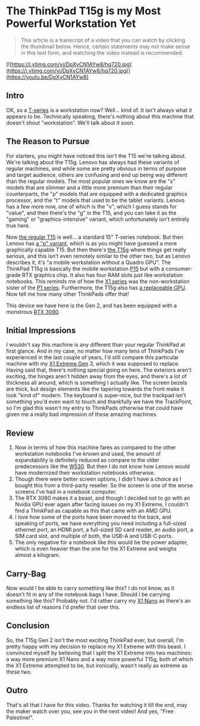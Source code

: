 # The ThinkPad T15g is my Most Powerful Workstation Yet

> This article is a transcript of a video that you can watch by clicking the thumbnail below. Hence, certain statements may not make sense in this text form, and watching the video instead is recommended.

[![https://i.ytimg.com/vi/DpXyCN1AYw8/hq720.jpg](https://i.ytimg.com/vi/DpXyCN1AYw8/hq720.jpg)](https://youtu.be/DpXyCN1AYw8)

## Intro

OK, so a [T-series](https://en.wikipedia.org/wiki/ThinkPad_T_series) is a workstation now? Well... kind of. It isn't always what it appears to be. Technically speaking, there's nothing about this machine that doesn't shout "workstation". We'll talk about it soon.

## The Reason to Pursue

For starters, you might have noticed this isn't the T15 we're talking about. We're talking about the T15g. Lenovo has always had these variants of regular machines, and while some are pretty obvious in terms of purpose and target audience, others are confusing and end up being way different than the regular models. The most popular ones we know are the "s" models that are slimmer and a little more premium than their regular counterparts, the "p" models that are equipped with a dedicated graphics processor, and the "t" models that used to be the tablet variants. Lenovo has a few more now, one of which is the "v", which I guess stands for "value", and then there's the "g" in the T15, and you can take it as the "gaming" or "graphics-intensive" variant, which unfortunately isn't entirely true here.

Now [the regular T15](https://www.notebookcheck.net/Lenovo-ThinkPad-T15-Gen-1-Laptop-Review-Foiled-by-lack-of-AMD-option.482531.0.html) is well… a standard 15" T-series notebook. But then Lenovo has [a "p" variant](https://www.notebookcheck.net/Lenovo-ThinkPad-T15p-Gen-1-laptop-review-Powerful-but-inefficient.520038.0.html#toc-1), which is as you might have guessed a more graphically capable T15. But then there's [the T15g](https://www.notebookcheck.net/Lenovo-ThinkPad-T15g-Laptop-Review-A-Gaming-ThinkPad-or-a-mobile-workstation.526123.0.html) where things get really serious, and this isn't even remotely similar to the other two, but as Lenovo describes it, it's "a mobile workstation without a Quadro GPU". The ThinkPad T15g is basically the mobile workstation [P15](https://www.lenovo.com/us/en/p/laptops/thinkpad/thinkpadp/thinkpad-p15-mobile-workstation/22wsp15p5n1) but with a consumer-grade RTX graphics chip. It also has four RAM slots just like workstation notebooks. This reminds me of how the [X1 series](https://www.lenovo.com/us/en/c/laptops/thinkpad/thinkpadx1/) was the non-workstation sister of the [P1 series](https://www.lenovo.com/us/en/c/laptops/thinkpad/thinkpadp/). Furthermore, the T15g also has [a replaceable GPU](https://www.reddit.com/r/thinkpad/comments/pa4k27/comment/ha4m3xb). Now tell me how many other ThinkPads offer that!

This device we have here is the Gen 2, and has been equipped with a monstrous [RTX 3080](https://www.nvidia.com/en-us/geforce/graphics-cards/30-series/rtx-3080-3080ti/).

## Initial Impressions

I wouldn't say this machine is any different than your regular ThinkPad at first glance. And in my case, no matter how many tens of ThinkPads I've experienced in the last couple of years, I'd still compare this particular machine with my [X1 Extreme Gen](https://www.lenovo.com/us/en/p/laptops/thinkpad/thinkpadx1/thinkpad-x1-extreme-gen-3/22tp2x1x1e3) 3, which it was supposed to replace. Having said that, there's nothing special going on here. The exteriors aren't exciting, the hinges aren't hidden away from the eyes, and there's a lot of thickness all around, which is something I actually like. The screen bezels are thick, but design elements like the tapering towards the front make it look "kind of" modern. The keyboard is super-nice, but the trackpad isn't something you'd even want to touch and thankfully we have the TrackPoint, so I'm glad this wasn't my entry to ThinkPads otherwise that could have given me a really bad impression of these amazing machines.

## Review

1. Now in terms of how this machine fares as compared to the other workstation notebooks I've known and used, the amount of expandability is definitely reduced as compare to the older predecessors like the [W530](https://www.notebookcheck.net/Review-Lenovo-ThinkPad-W530-N1K43GE-Notebook.80062.0.html). But then I do not know how Lenovo would have modernized their workstation notebooks otherwise.
2. Though there were better screen options, I didn't have a choice as I bought this from a third-party reseller. So the screen is one of the worse screens I've had in a notebook computer.
3. The RTX 3080 makes it a beast, and though I decided not to go with an Nvidia GPU ever again after facing issues on my X1 Extreme, I couldn't find a ThinkPad as capable as this that came with an AMD GPU.
4. I love how some of the ports have been moved to the back, and speaking of ports, we have everything you need including a full-sized ethernet port, an HDMI port, a full-sized SD card reader, an audio port, a SIM card slot, and multiple of both, the USB-A and USB-C ports.
5. The only negative for a notebook like this would be the power adapter, which is even heavier than the one for the X1 Extreme and weighs almost a kilogram.

## Carry-Bag

Now would I be able to carry something like this? I do not know, as it doesn't fit in any of the notebook bags I have. Should I be carrying something like this? Probably not. I'd rather carry my [X1 Nano](https://www.lenovo.com/us/en/p/laptops/thinkpad/thinkpadx1/thinkpad-x1-nano/22tp2x1x1n1) as there's an endless list of reasons I'd prefer that over this.

## Conclusion

So, the T15g Gen 2 isn't the most exciting ThinkPad ever, but overall, I'm pretty happy with my decision to replace my X1 Extreme with this beast. I convinced myself by believing that I split the X1 Extreme into two machines: a way more premium X1 Nano and a way more powerful T15g, both of which the X1 Extreme attempted to be, but ironically, wasn't really as extreme as these two.

## Outro

That's all that I have for this video. Thanks for watching it till the end, may the maker watch over you, see you in the next video! And yes, "Free Palestine!".
